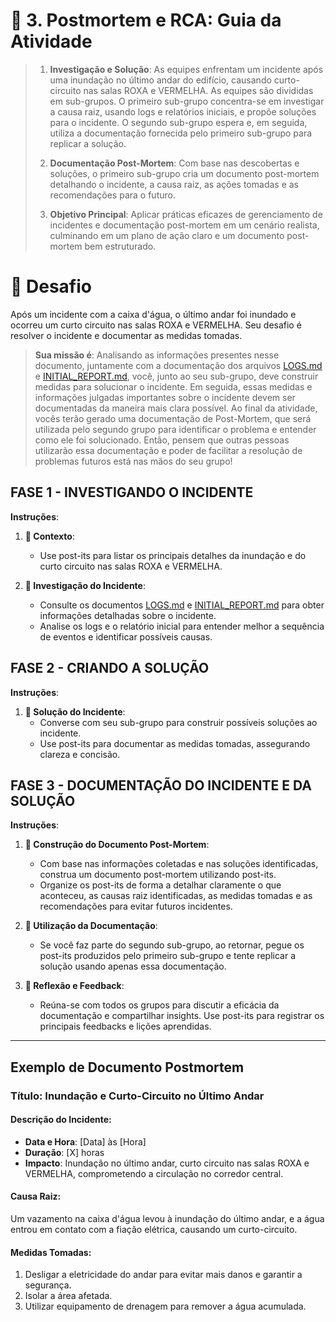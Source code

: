 # 🎯 3. Postmortem e RCA: Guia da Atividade

> 1. **Investigação e Solução**:  As equipes enfrentam um incidente após uma inundação no último andar do edifício, causando curto-circuito nas salas ROXA e VERMELHA. As equipes são divididas em sub-grupos. O primeiro sub-grupo concentra-se em investigar a causa raiz, usando logs e relatórios iniciais, e propõe soluções para o incidente. O segundo sub-grupo espera e, em seguida, utiliza a documentação fornecida pelo primeiro sub-grupo para replicar a solução.
> 
> 2. **Documentação Post-Mortem**: Com base nas descobertas e soluções, o primeiro sub-grupo cria um documento post-mortem detalhando o incidente, a causa raiz, as ações tomadas e as recomendações para o futuro.
> 
> 3. **Objetivo Principal**: Aplicar práticas eficazes de gerenciamento de incidentes e documentação post-mortem em um cenário realista, culminando em um plano de ação claro e um documento post-mortem bem estruturado.

# 🚨 Desafio
Após um incidente com a caixa d'água, o último andar foi inundado e ocorreu um curto circuito nas salas ROXA e VERMELHA. Seu desafio é resolver o incidente e documentar as medidas tomadas.

> **Sua missão é**: Analisando as informações presentes nesse documento, juntamente com a documentação dos arquivos [LOGS.md](/desafios/3_PostMortem/LOGS.md) e [INITIAL_REPORT.md](/desafios/3_PostMortem/INITIAL_REPORT.md), você, junto ao seu sub-grupo, deve construir medidas para solucionar o incidente. Em seguida, essas medidas e informações julgadas importantes sobre o incidente devem ser documentadas da maneira mais clara possível. Ao final da atividade, vocês terão gerado uma documentação de Post-Mortem, que será utilizada pelo segundo grupo para identificar o problema e entender como ele foi solucionado. Então, pensem que outras pessoas utilizarão essa documentação e poder de facilitar a resolução de problemas futuros está nas mãos do seu grupo!

## FASE 1 - INVESTIGANDO O INCIDENTE

**Instruções**:
1. **🌊 Contexto**:
    - Use post-its para listar os principais detalhes da inundação e do curto circuito nas salas ROXA e VERMELHA.

2. **🔎 Investigação do Incidente**:
    - Consulte os documentos [LOGS.md](/desafios/3_PostMortem/LOGS.md) e [INITIAL_REPORT.md](/desafios/3_PostMortem/INITIAL_REPORT.md) para obter informações detalhadas sobre o incidente.
    - Analise os logs e o relatório inicial para entender melhor a sequência de eventos e identificar possíveis causas.

## FASE 2 - CRIANDO A SOLUÇÃO

**Instruções**:
1. **🔧 Solução do Incidente**:
    - Converse com seu sub-grupo para construir possíveis soluções ao incidente.
    - Use post-its para documentar as medidas tomadas, assegurando clareza e concisão.

## FASE 3 - DOCUMENTAÇÃO DO INCIDENTE E DA SOLUÇÃO

**Instruções**:
1. **📜 Construção do Documento Post-Mortem**:
    - Com base nas informações coletadas e nas soluções identificadas, construa um documento post-mortem utilizando post-its. 
    - Organize os post-its de forma a detalhar claramente o que aconteceu, as causas raiz identificadas, as medidas tomadas e as recomendações para evitar futuros incidentes.

2. **📝 Utilização da Documentação**:
    - Se você faz parte do segundo sub-grupo, ao retornar, pegue os post-its produzidos pelo primeiro sub-grupo e tente replicar a solução usando apenas essa documentação.

6. **🔄 Reflexão e Feedback**:
    - Reúna-se com todos os grupos para discutir a eficácia da documentação e compartilhar insights. Use post-its para registrar os principais feedbacks e lições aprendidas.

---

## Exemplo de Documento Postmortem

### Título: Inundação e Curto-Circuito no Último Andar

#### Descrição do Incidente:
- **Data e Hora**: [Data] às [Hora]
- **Duração**: [X] horas
- **Impacto**: Inundação no último andar, curto circuito nas salas ROXA e VERMELHA, comprometendo a circulação no corredor central.

#### Causa Raiz:
Um vazamento na caixa d'água levou à inundação do último andar, e a água entrou em contato com a fiação elétrica, causando um curto-circuito.

#### Medidas Tomadas:
1. Desligar a eletricidade do andar para evitar mais danos e garantir a segurança.
2. Isolar a área afetada.
3. Utilizar equipamento de drenagem para remover a água acumulada.

